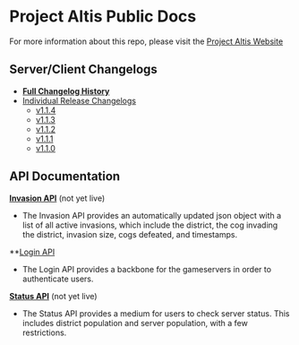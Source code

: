**Project Altis Public Docs**
=========================

For more information about this repo, please visit the [Project Altis Website](https://www.projectaltis.com/)

Server/Client Changelogs
-------
- **[Full Changelog History](changelog.md)**
- [Individual Release Changelogs](changelogs/)
  - [v1.1.4](changelogs/v1.1.4.md)
  - [v1.1.3](changelogs/v1.1.3.md)
  - [v1.1.2](changelogs/v1.1.2.md)
  - [v1.1.1](changelogs/v1.1.1.md)
  - [v1.1.0](changelogs/v1.1.0.md)


API Documentation
-------
 **[Invasion API](InvasionAPI.md)** (not yet live)

 - The Invasion API provides an automatically updated json object with a list of all active invasions, which include the district, the cog invading the district, invasion size, cogs defeated, and timestamps.

**[Login API](LoginAPI.md)

- The Login API provides a backbone for the gameservers in order to authenticate users.

**[Status API](StatusAPI.md)** (not yet live)

- The Status API provides a medium for users to check server status. This includes district population and server population, with a few restrictions.
